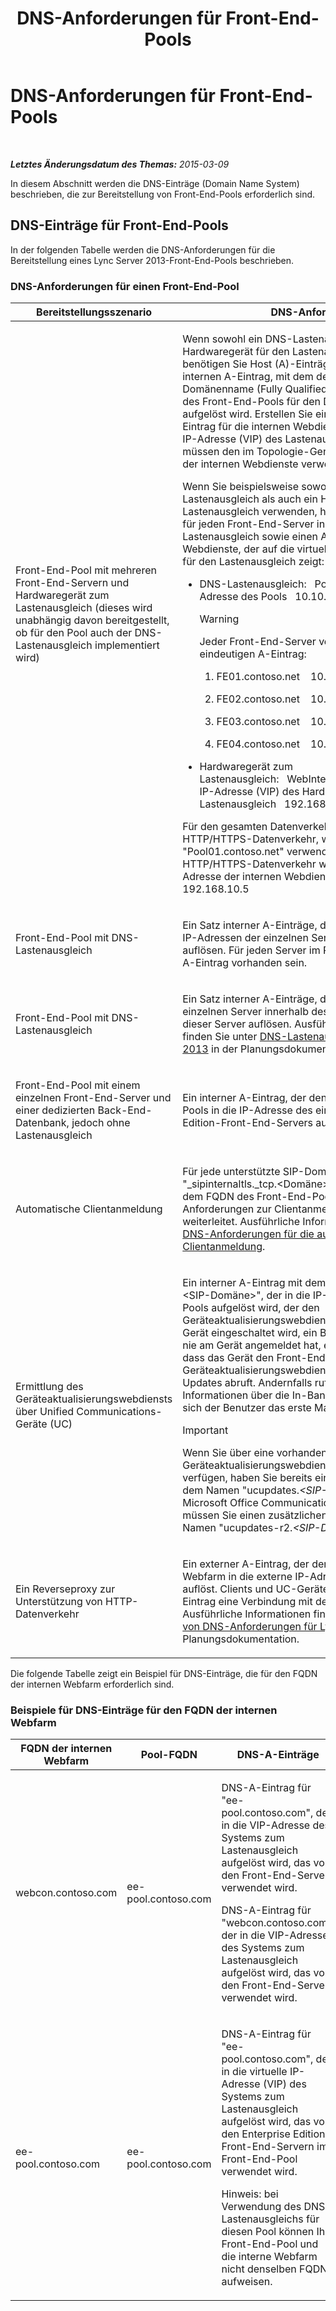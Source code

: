 ﻿---
title: DNS-Anforderungen für Front-End-Pools
TOCTitle: DNS-Anforderungen für Front-End-Pools
ms:assetid: ba28919c-fbbe-4c54-8bf9-2b0cd3fa39c7
ms:mtpsurl: https://technet.microsoft.com/de-de/library/Gg412910(v=OCS.15)
ms:contentKeyID: 49295220
ms.date: 05/19/2016
mtps_version: v=OCS.15
ms.translationtype: HT
---

# DNS-Anforderungen für Front-End-Pools

 

_**Letztes Änderungsdatum des Themas:** 2015-03-09_

In diesem Abschnitt werden die DNS-Einträge (Domain Name System) beschrieben, die zur Bereitstellung von Front-End-Pools erforderlich sind.

## DNS-Einträge für Front-End-Pools

In der folgenden Tabelle werden die DNS-Anforderungen für die Bereitstellung eines Lync Server 2013-Front-End-Pools beschrieben.

### DNS-Anforderungen für einen Front-End-Pool

<table>
<colgroup>
<col style="width: 50%" />
<col style="width: 50%" />
</colgroup>
<thead>
<tr class="header">
<th>Bereitstellungsszenario</th>
<th>DNS-Anforderung</th>
</tr>
</thead>
<tbody>
<tr class="odd">
<td><p>Front-End-Pool mit mehreren Front-End-Servern und Hardwaregerät zum Lastenausgleich (dieses wird unabhängig davon bereitgestellt, ob für den Pool auch der DNS-Lastenausgleich implementiert wird)</p></td>
<td><p>Wenn sowohl ein DNS-Lastenausgleich als auch ein Hardwaregerät für den Lastenausgleich verwendet wird, benötigen Sie Host (A)-Einträge. Erstellen Sie einen internen A-Eintrag, mit dem der vollqualifizierte Domänenname (Fully Qualified Domain Name, FQDN) des Front-End-Pools für den DNS-Lastenausgleich aufgelöst wird. Erstellen Sie einen internen Host (A)-Eintrag für die internen Webdienste, der auf die virtuelle IP-Adresse (VIP) des Lastenausgleichs zeigt. Sie müssen den im Topologie-Generator definierten Namen der internen Webdienste verwenden.</p>
<p>Wenn Sie beispielsweise sowohl den DNS-Lastenausgleich als auch ein Hardwaregerät für den Lastenausgleich verwenden, haben Sie einen A-Eintrag für jeden Front-End-Server in einem Pool für den DNS-Lastenausgleich sowie einen A-Eintrag für die internen Webdienste, der auf die virtuelle IP des Hardwaregeräts für den Lastenausgleich zeigt:</p>
<ul>
<li><p>DNS-Lastenausgleich:   Pool01.contoso.net   IP-Adresse des Pools   10.10.10.5</p>
<div class="alert">

> [!WARNING]
> Jeder Front-End-Server verfügt auch über einen eindeutigen A-Eintrag:


</div>
<ol>
<li><p>FE01.contoso.net    10.10.10.1</p></li>
<li><p>FE02.contoso.net    10.10.10.2</p></li>
<li><p>FE03.contoso.net    10.10.10.3</p></li>
<li><p>FE04.contoso.net    10.10.10.4</p></li>
</ol></li>
<li><p>Hardwaregerät zum Lastenausgleich:   WebInternal.contoso.net   Virtuelle IP-Adresse (VIP) des Hardwaregeräts zum Lastenausgleich   192.168.10.5</p></li>
</ul>
<p>Für den gesamten Datenverkehr, außer für den HTTP/HTTPS-Datenverkehr, wird der Eintrag &quot;Pool01.contoso.net&quot; verwendet. Für den HTTP/HTTPS-Datenverkehr wird die definierte IP-Adresse der internen Webdienste verwendet: 192.168.10.5</p></td>
</tr>
<tr class="even">
<td><p>Front-End-Pool mit DNS-Lastenausgleich</p></td>
<td><p>Ein Satz interner A-Einträge, die den Pool-FQDN in die IP-Adressen der einzelnen Server innerhalb des Pools auflösen. Für jeden Server im Pool muss mindestens ein A-Eintrag vorhanden sein.</p></td>
</tr>
<tr class="odd">
<td><p>Front-End-Pool mit DNS-Lastenausgleich</p></td>
<td><p>Ein Satz interner A-Einträge, die den FQDN der einzelnen Server innerhalb des Pools in die IP-Adressen dieser Server auflösen. Ausführliche Informationen finden Sie unter <a href="lync-server-2013-dns-load-balancing.md">DNS-Lastenausgleich in Lync Server 2013</a> in der Planungsdokumentation.</p></td>
</tr>
<tr class="even">
<td><p>Front-End-Pool mit einem einzelnen Front-End-Server und einer dedizierten Back-End-Datenbank, jedoch ohne Lastenausgleich</p></td>
<td><p>Ein interner A-Eintrag, der den FQDN des Front-End-Pools in die IP-Adresse des einzelnen Enterprise Edition-Front-End-Servers auflöst.</p>
<p></p></td>
</tr>
<tr class="odd">
<td><p>Automatische Clientanmeldung</p></td>
<td><p>Für jede unterstützte SIP-Domäne ein SRV-Eintrag für &quot;_sipinternaltls._tcp.&lt;Domäne&gt;&quot; über Port 5061, der dem FQDN des Front-End-Pools zugeordnet ist, der Anforderungen zur Clientanmeldung authentifiziert und weiterleitet. Ausführliche Informationen finden Sie unter <a href="lync-server-2013-dns-requirements-for-automatic-client-sign-in.md">DNS-Anforderungen für die automatische Clientanmeldung</a>.</p></td>
</tr>
<tr class="even">
<td><p>Ermittlung des Geräteaktualisierungswebdiensts über Unified Communications-Geräte (UC)</p></td>
<td><p>Ein interner A-Eintrag mit dem Namen &quot;ucupdates-r2.&lt;SIP-Domäne&gt;&quot;, der in die IP-Adresse des Front-End-Pools aufgelöst wird, der den Geräteaktualisierungswebdienst hostet. Wenn ein UC-Gerät eingeschaltet wird, ein Benutzer sich jedoch noch nie am Gerät angemeldet hat, ermöglicht der A-Eintrag, dass das Gerät den Front-End-Pool sucht, auf dem der Geräteaktualisierungswebdienst gehostet wird, und Updates abruft. Andernfalls rufen Geräte diese Informationen über die In-Band-Bereitstellung ab, wenn sich der Benutzer das erste Mal anmeldet.</p>
<div class="alert">

> [!IMPORTANT]
> Wenn Sie über eine vorhandene Bereitstellung des Geräteaktualisierungswebdiensts in Lync Server 2010 verfügen, haben Sie bereits einen internen A-Eintrag mit dem Namen "ucupdates.<EM>&lt;SIP-Domäne&gt;</EM>" erstellt. Für Microsoft Office Communications Server 2007 R2 müssen Sie einen zusätzlichen DNS-A-Eintrag mit dem Namen "ucupdates-r2.<EM>&lt;SIP-Domäne&gt;</EM>" erstellen.


</div></td>
</tr>
<tr class="odd">
<td><p>Ein Reverseproxy zur Unterstützung von HTTP-Datenverkehr</p></td>
<td><p>Ein externer A-Eintrag, der den externen FQDN der Webfarm in die externe IP-Adresse des Reverseproxys auflöst. Clients und UC-Geräte stellen mit diesem Eintrag eine Verbindung mit dem Reverseproxy her. Ausführliche Informationen finden Sie unter <a href="lync-server-2013-determine-dns-requirements.md">Ermitteln von DNS-Anforderungen für Lync Server 2013</a> in der Planungsdokumentation.</p></td>
</tr>
</tbody>
</table>


Die folgende Tabelle zeigt ein Beispiel für DNS-Einträge, die für den FQDN der internen Webfarm erforderlich sind.

### Beispiele für DNS-Einträge für den FQDN der internen Webfarm

<table>
<colgroup>
<col style="width: 33%" />
<col style="width: 33%" />
<col style="width: 33%" />
</colgroup>
<thead>
<tr class="header">
<th>FQDN der internen Webfarm</th>
<th>Pool-FQDN</th>
<th>DNS-A-Einträge</th>
</tr>
</thead>
<tbody>
<tr class="odd">
<td><p>webcon.contoso.com</p></td>
<td><p>ee-pool.contoso.com</p></td>
<td><p>DNS-A-Eintrag für &quot;ee-pool.contoso.com&quot;, der in die VIP-Adresse des Systems zum Lastenausgleich aufgelöst wird, das von den Front-End-Servern verwendet wird.</p>
<p>DNS-A-Eintrag für &quot;webcon.contoso.com&quot;, der in die VIP-Adresse des Systems zum Lastenausgleich aufgelöst wird, das von den Front-End-Servern verwendet wird.</p></td>
</tr>
<tr class="even">
<td><p>ee-pool.contoso.com</p></td>
<td><p>ee-pool.contoso.com</p></td>
<td><p>DNS-A-Eintrag für &quot;ee-pool.contoso.com&quot;, der in die virtuelle IP-Adresse (VIP) des Systems zum Lastenausgleich aufgelöst wird, das von den Enterprise Edition-Front-End-Servern im Front-End-Pool verwendet wird.</p>
<p>Hinweis: bei Verwendung des DNS-Lastenausgleichs für diesen Pool können Ihr Front-End-Pool und die interne Webfarm nicht denselben FQDN aufweisen.</p></td>
</tr>
</tbody>
</table>

